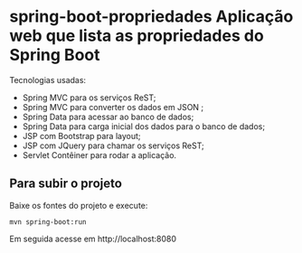 ﻿# spring-boot-propriedades Aplicação web que lista as propriedades do Spring Boot

Tecnologias usadas:

* Spring MVC para os serviços ReST; 
* Spring MVC para converter os dados em JSON ;
* Spring Data para acessar ao banco de dados;
* Spring Data para carga inicial dos dados para o banco de dados;
* JSP com Bootstrap para layout;
* JSP com JQuery para chamar os serviços ReST;
* Servlet Contêiner para rodar a aplicação.

## Para subir o projeto

Baixe os fontes do projeto e execute:

```
mvn spring-boot:run
```


Em seguida acesse em http://localhost:8080

